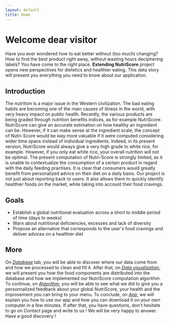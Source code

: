 ```yaml
---
layout: default
title: Home
---
```

# Welcome dear visitor
Have you ever wondered how to eat better without (too much) changing? How to find the best product right away, without wasting hours deciphering labels? You have come to the right place. __Extending NutriScore__ project opens new perspectives for dietetics and healthier eating. This data story will present you everything you need to know about our application. 

## Introduction
The nutrition is a major issue in the Western civilization. The bad eating habits are becoming one of the main causes of illness in the world, with very heavy impact on public health. Recently, the various products are being graded through nutrition benefits indices, as for example NutriScore. NutriScore can give an accurate estimation on how healthy an ingredient can be. However, if it can make sense at the ingredient scale, the concept of Nutri-Score would be way more valuable if it were computed considering wider time spans instead of individual ingredients. Indeed, in its present version, NutriScore would always give a very high grade to white rice, for example. However, if you only eat white rice, your overall nutrition will not be optimal. The present computation of Nutri-Score is strongly limited, as it is unable to contextualize the consumption of a certain product in regard with the daily feeding practises. It is clear that consumers would greatly benefit from personalized advice on their diet on a daily basis. Our project is not just about reporting back to users. It also allows them to quickly identify healthier foods on the market, while taking into account their food cravings.

## Goals
* Establish a global nutritional evaluation across a short to middle period of time (days to weeks)
* Warn about nutritional deficiencies, excesses and lack of diversity
* Propose an alternative that corresponds to the user's food cravings and deliver advices on a healthier diet

## More
On <a href="./database.html">_Database_</a> tab, you will be able to discover where our data come from and how we processed to clean and fill it. After that, on <a href="./Milestone_2.html">_Data visualization_</a>, we will present you how the food components are distributed into the database and how we implemented our NutriScore computation algorithm. To continue, on <a href="./algo.html">_Algorithm_</a>, you will be able to see what we did to give you a personnalized feedback about your global NutriScore, your health and the improvement you can bring to your menu. To conclude, on <a href="./app.html">_App_</a>, we will explain you how to use our app and how you can download it on your own computer in a few minutes. If after that, you have questions, don't hesitate to go on _Contact_ page and write to us ! We will be very happy to answer. Have a good discovery !
